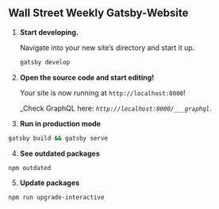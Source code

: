## Wall Street Weekly Gatsby-Website

<!-- [![Netlify Status](https://api.netlify.com/api/v1/badges/e779d4ae-9bdf-4d12-af66-87f35ea30e6e/deploy-status)](https://app.netlify.com/sites/optimistic-swanson-d07dac/deploys) -->

1.  **Start developing.**

    Navigate into your new site’s directory and start it up.

    ```sh
    gatsby develop
    ```

2.  **Open the source code and start editing!**

    Your site is now running at `http://localhost:8000`!

    _Check GraphQL here: _`http://localhost:8000/___graphql`_. 

3.  **Run in production mode**

```sh
gatsby build && gatsby serve
```

4.  **See outdated packages**

```sh
npm outdated
```

5.  **Update packages**

```sh
npm run upgrade-interactive
```
